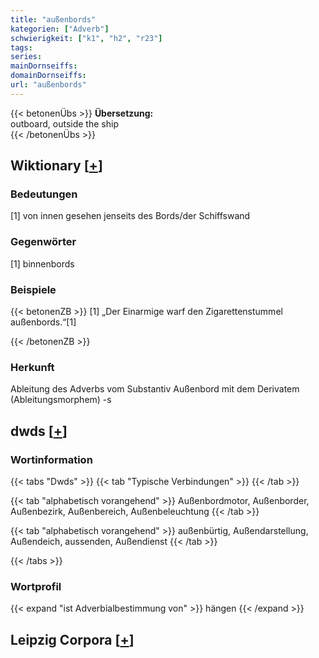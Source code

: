 ```yaml
---
title: "außenbords"
kategorien: ["Adverb"]
schwierigkeit: ["k1", "h2", "r23"]
tags:
series:
mainDornseiffs:
domainDornseiffs:
url: "außenbords"
---
```


{{< betonenÜbs >}}
**Übersetzung:**  
outboard, outside the ship  
{{< /betonenÜbs >}}

## Wiktionary [[+](https://de.wiktionary.org/wiki/außenbords)]

### Bedeutungen
[1] von innen gesehen jenseits des Bords/der Schiffswand  

### Gegenwörter
[1] binnenbords  

### Beispiele
{{< betonenZB >}}
[1] „Der Einarmige warf den Zigarettenstummel außenbords.“[1]  

{{< /betonenZB >}}
### Herkunft
Ableitung des Adverbs vom Substantiv Außenbord mit dem Derivatem (Ableitungsmorphem) -s  



## dwds [[+](https://www.dwds.de/wb/außenbords)]

### Wortinformation
{{< tabs "Dwds" >}}
{{< tab "Typische Verbindungen" >}}
{{< /tab >}}

{{< tab "alphabetisch vorangehend" >}}
Außenbordmotor, Außenborder, Außenbezirk, Außenbereich, Außenbeleuchtung
{{< /tab >}}

{{< tab "alphabetisch vorangehend" >}}
außenbürtig, Außendarstellung, Außendeich, aussenden, Außendienst
{{< /tab >}}

{{< /tabs >}}

### Wortprofil
{{< expand "ist Adverbialbestimmung von" >}} hängen {{< /expand >}}

## Leipzig Corpora [[+](https://corpora.uni-leipzig.de/en/res?word=außenbords&corpusId=deu_newscrawl-public_2018)]

